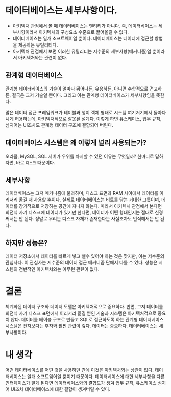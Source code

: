 # 데이터베이스는 세부사항이다.

- 아키텍처 관점에서 볼 때 데이터베이스는 엔티티가 아니다.
즉, 데이터베이스는 세부사항이라서 아키텍처의 구성요소 수준으로 끌어올릴 수 없다.
- 데이터베이스는 일개 소프트웨어일 뿐이다. 데이터베이스는 데이터에 접근할 방법을 제공하는 유틸리티다.
- 아키텍처 관점에서 보면 이러한 유틸리티는 저수준의 세부사항(메커니즘)일 뿐이라서 아키텍처와는 관련이 없다.

## 관계형 데이터베이스
관계형 데이터베이스의 기술이 얼마나 뛰어나든, 유용하든, 아니면 수학적으로 견고하든, 결국은 그저 기술일 뿐이다. 
그리고 이는 관계형 데이터베이스가 세부사항임을 뜻한다.

많은 데이터 접근 프레임워크가 테이블과 행이 객체 형태로 시스템 여기저기에서 돌아다니게 허용하는데, 아키텍처적으로 잘못된 설계다. 
이렇게 하면 유스케이스, 업무 규칙, 심지어는 UI조차도 관계형 데이터 구조에 결합되어 버린다.

## 데이터베이스 시스템은 왜 이렇게 널리 사용되는가?
오라클, MySQL, SQL 서버가 우위를 차지할 수 있던 이유는 무엇일까?
한마디로 답하자면, 바로 `디스크` 때문이다.

## 세부사항

데이터베이스는 그저 메커니즘에 불과하며, 디스크 표면과 RAM 사이에서 데이터를 이리저리 옮길 때 사용할 뿐이다.
실제로 데이터베이스는 비트를 담는 거대한 그릇이며, 데이터를 장기적으로 저장하는 공간에 지나지 않는다.
따라서 아키텍처 관점에서 본다면 회전식 자기 디스크에 데이터가 있기만 한다면, 데이터가 어떤 형태인지는 절대로 신경 써서는 안 된다. 
정말로 우리는 디스크 자체가 존재한다는 사실조차도 인식해서는 안 된다.

## 하지만 성능은?
데이터 저장소에서 데이터를 빠르게 넣고 뺄수 있어야 하는 것은 맞지만, 이는 저수준의 관심사다. 
이 관심사는 저수준의 데이터 접근 메커니즘 단에서 다룰 수 있다. 
성능은 시스템의 전반적인 아키텍처와는 아무런 관련이 없다.

# 결론
체계화된 데이터 구조와 데이터 모델은 아키텍처적으로 중요하다. 
반면, 그저 데이터를 회전식 자기 디스크 표면에서 이리저리 옮길 뿐인 기술과 시스템은 아키텍처적으로 중요치 않다.
데이터를 테이블 구조로 만들고 SQL로 접근하도록 하는 관계형 데이터베이스 시스템은 전자보다는 
후자와 훨씬 관련이 깊다. 데이터는 중요하다. 
데이터베이스는 세부사항이다.

# 내 생각
어떤 데이터베이스를 어떤 것을 사용하던 간에 이것은 아키텍처와는 상관이 없다.
데이터베이스는 일개 소프트웨어일 뿐이기 때문이다.
데이터베이스에 대한 세부사항을 다른 인터페이스가 알게 된다면 데이터베이스와의 결합도가 생겨
업무 규칙, 유스케이스 심지어 UI조차 데이터베이스에 대한 결합이 생겨버릴 수 있다.
